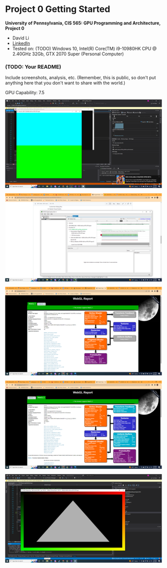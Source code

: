 Project 0 Getting Started
====================

**University of Pennsylvania, CIS 565: GPU Programming and Architecture, Project 0**

* David Li
* [LinkedIn](https://www.linkedin.com/in/david-li-15b83817b/)
* Tested on: (TODO) Windows 10, Intel(R) Core(TM) i9-10980HK CPU @ 2.40GHz 32Gb, GTX 2070 Super (Personal Computer)

### (TODO: Your README)

Include screenshots, analysis, etc. (Remember, this is public, so don't put
anything here that you don't want to share with the world.)

GPU Capability: 7.5

![](images/ss1.png)

![](images/ss2.png)

![](images/ss3.png)

![](images/ss4.png)

![](images/ss5.png)